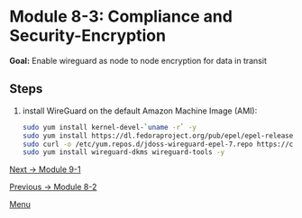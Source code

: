 # Module 8-3: Compliance and Security-Encryption

**Goal:** Enable wireguard as node to node encryption for data in transit 



## Steps


1. install WireGuard on the default Amazon Machine Image (AMI):

   ```bash
   sudo yum install kernel-devel-`uname -r` -y
   sudo yum install https://dl.fedoraproject.org/pub/epel/epel-release-latest-7.noarch.rpm -y
   sudo curl -o /etc/yum.repos.d/jdoss-wireguard-epel-7.repo https://copr.fedorainfracloud.org/coprs/jdoss/wireguard/repo/epel-7/jdoss-wireguard-epel-7.repo
   sudo yum install wireguard-dkms wireguard-tools -y
   ```

[Next -> Module 9-1](../modules/dynamic-service-graph.md)

[Previous -> Module 8-2](../modules/intrusion-detection-protection.md)

[Menu](../README.md)